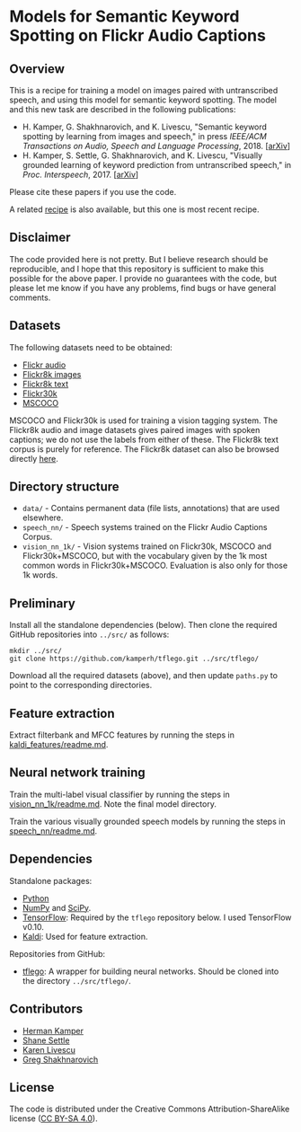 Models for Semantic Keyword Spotting on Flickr Audio Captions
=============================================================

Overview
--------
This is a recipe for training a model on images paired with untranscribed
speech, and using this model for semantic keyword spotting. The model and
this new task are described in the following publications:

- H. Kamper, G. Shakhnarovich, and K. Livescu, "Semantic keyword spotting by
  learning from images and speech," in press *IEEE/ACM Transactions on Audio,
  Speech and Language Processing*, 2018.
  [[arXiv](https://arxiv.org/abs/1710.01949)]
- H. Kamper, S. Settle, G. Shakhnarovich, and K. Livescu, "Visually grounded
  learning of keyword prediction from untranscribed speech," in *Proc.
  Interspeech*, 2017. [[arXiv](https://arxiv.org/abs/1706.03818)]

Please cite these papers if you use the code.

A related [recipe](https://github.com/kamperh/recipe_vision_speech_flickr) is
also available, but this one is most recent recipe.


Disclaimer
----------
The code provided here is not pretty. But I believe research should be
reproducible, and I hope that this repository is sufficient to make this
possible for the above paper. I provide no guarantees with the code, but please
let me know if you have any problems, find bugs or have general comments.


Datasets
--------
The following datasets need to be obtained:

- [Flickr audio](https://groups.csail.mit.edu/sls/downloads/flickraudio/)
- [Flickr8k images](http://nlp.cs.illinois.edu/HockenmaierGroup/Framing_Image_Description/Flickr8k_Dataset.zip)
- [Flickr8k text](http://nlp.cs.illinois.edu/HockenmaierGroup/Framing_Image_Description/Flickr8k_text.zip)
- [Flickr30k](http://web.engr.illinois.edu/~bplumme2/Flickr30kEntities/)
- [MSCOCO](http://cocodataset.org/#download)

MSCOCO and Flickr30k is used for training a vision tagging system. The Flickr8k
audio and image datasets gives paired images with spoken captions; we do not
use the labels from either of these. The Flickr8k text corpus is purely for
reference. The Flickr8k dataset can also be browsed directly
[here](http://nlp.cs.illinois.edu/HockenmaierGroup/8k-pictures.html).


Directory structure
-------------------
- `data/` - Contains permanent data (file lists, annotations) that are used
  elsewhere.
- `speech_nn/` - Speech systems trained on the Flickr Audio Captions Corpus.
- `vision_nn_1k/` - Vision systems trained on Flickr30k, MSCOCO and
  Flickr30k+MSCOCO, but with the vocabulary given by the 1k most common words
  in Flickr30k+MSCOCO. Evaluation is also only for those 1k words.


Preliminary
-----------
Install all the standalone dependencies (below). Then clone the required GitHub
repositories into `../src/` as follows:

    mkdir ../src/
    git clone https://github.com/kamperh/tflego.git ../src/tflego/

Download all the required datasets (above), and then update `paths.py` to point
to the corresponding directories.


Feature extraction
------------------
Extract filterbank and MFCC features by running the steps in
[kaldi_features/readme.md](kaldi_features/readme.md).


Neural network training
-----------------------
Train the multi-label visual classifier by running the steps in
[vision_nn_1k/readme.md](vision_nn_1k/readme.md). Note the final model
directory.

Train the various visually grounded speech models by running the steps in
[speech_nn/readme.md](speech_nn/readme.md).


Dependencies
------------
Standalone packages:

- [Python](https://www.python.org/)
- [NumPy](http://www.numpy.org/) and [SciPy](http://www.scipy.org/).
- [TensorFlow](https://www.tensorflow.org/): Required by the `tflego`
  repository below. I used TensorFlow v0.10.
- [Kaldi](http://kaldi-asr.org/): Used for feature extraction.

Repositories from GitHub:

- [tflego](https://github.com/kamperh/tflego): A wrapper for building neural
  networks. Should be cloned into the directory `../src/tflego/`.


Contributors
------------
- [Herman Kamper](http://www.kamperh.com/)
- [Shane Settle](https://github.com/shane-settle)
- [Karen Livescu](http://ttic.uchicago.edu/~klivescu/)
- [Greg Shakhnarovich](http://ttic.uchicago.edu/~gregory/)


License
-------
The code is distributed under the Creative Commons Attribution-ShareAlike
license ([CC BY-SA 4.0](http://creativecommons.org/licenses/by-sa/4.0/)).

